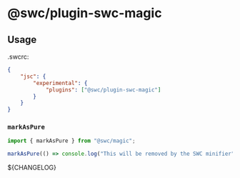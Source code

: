 # @swc/plugin-swc-magic

## Usage

.swcrc:

```json
{
	"jsc": {
		"experimental": {
			"plugins": ["@swc/plugin-swc-magic"]
		}
	}
}
```

### `markAsPure`

```js
import { markAsPure } from "@swc/magic";

markAsPure(() => console.log("This will be removed by the SWC minifier"));
```

${CHANGELOG}
